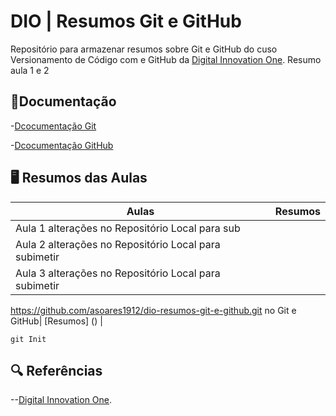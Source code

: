 # DIO | Resumos Git e GitHub 

Repositório para armazenar resumos sobre Git e GitHub do cuso Versionamento de Código com e GitHub da [Digital Innovation One](https://www.dio.me/).
Resumo aula 1 e 2
## 📘Documentação
-[Dcocumentação Git](https://git-scm.com/doc)

-[Dcocumentação GitHub ](https://docs.github.com)

## 🖥️ Resumos das Aulas

| Aulas | Resumos |
|-------|---------|
|Aula 1 alterações no Repositório Local para sub
|Aula 2 alterações no Repositório Local para subimetir
|Aula 3 alterações no Repositório Local para subimetir
https://github.com/asoares1912/dio-resumos-git-e-github.git
 no Git e GitHub| [Resumos]
() |
```
git Init
```

## 🔍 Referências
--[Digital Innovation One]().
